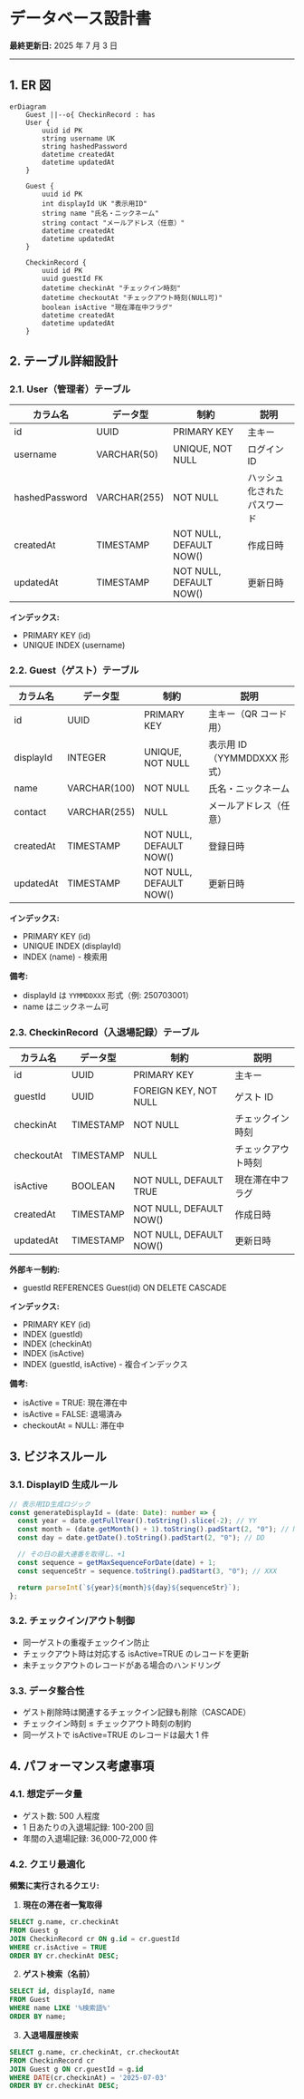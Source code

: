 # データベース設計書

**最終更新日:** 2025 年 7 月 3 日

---

## 1. ER 図

```mermaid
erDiagram
    Guest ||--o{ CheckinRecord : has
    User {
        uuid id PK
        string username UK
        string hashedPassword
        datetime createdAt
        datetime updatedAt
    }

    Guest {
        uuid id PK
        int displayId UK "表示用ID"
        string name "氏名・ニックネーム"
        string contact "メールアドレス（任意）"
        datetime createdAt
        datetime updatedAt
    }

    CheckinRecord {
        uuid id PK
        uuid guestId FK
        datetime checkinAt "チェックイン時刻"
        datetime checkoutAt "チェックアウト時刻(NULL可)"
        boolean isActive "現在滞在中フラグ"
        datetime createdAt
        datetime updatedAt
    }
```

## 2. テーブル詳細設計

### 2.1. User（管理者）テーブル

| カラム名       | データ型     | 制約                    | 説明                       |
| -------------- | ------------ | ----------------------- | -------------------------- |
| id             | UUID         | PRIMARY KEY             | 主キー                     |
| username       | VARCHAR(50)  | UNIQUE, NOT NULL        | ログイン ID                |
| hashedPassword | VARCHAR(255) | NOT NULL                | ハッシュ化されたパスワード |
| createdAt      | TIMESTAMP    | NOT NULL, DEFAULT NOW() | 作成日時                   |
| updatedAt      | TIMESTAMP    | NOT NULL, DEFAULT NOW() | 更新日時                   |

**インデックス:**

- PRIMARY KEY (id)
- UNIQUE INDEX (username)

### 2.2. Guest（ゲスト）テーブル

| カラム名  | データ型     | 制約                    | 説明                        |
| --------- | ------------ | ----------------------- | --------------------------- |
| id        | UUID         | PRIMARY KEY             | 主キー（QR コード用）       |
| displayId | INTEGER      | UNIQUE, NOT NULL        | 表示用 ID（YYMMDDXXX 形式） |
| name      | VARCHAR(100) | NOT NULL                | 氏名・ニックネーム          |
| contact   | VARCHAR(255) | NULL                    | メールアドレス（任意）      |
| createdAt | TIMESTAMP    | NOT NULL, DEFAULT NOW() | 登録日時                    |
| updatedAt | TIMESTAMP    | NOT NULL, DEFAULT NOW() | 更新日時                    |

**インデックス:**

- PRIMARY KEY (id)
- UNIQUE INDEX (displayId)
- INDEX (name) - 検索用

**備考:**

- displayId は `YYMMDDXXX` 形式（例: 250703001）
- name はニックネーム可

### 2.3. CheckinRecord（入退場記録）テーブル

| カラム名   | データ型  | 制約                    | 説明               |
| ---------- | --------- | ----------------------- | ------------------ |
| id         | UUID      | PRIMARY KEY             | 主キー             |
| guestId    | UUID      | FOREIGN KEY, NOT NULL   | ゲスト ID          |
| checkinAt  | TIMESTAMP | NOT NULL                | チェックイン時刻   |
| checkoutAt | TIMESTAMP | NULL                    | チェックアウト時刻 |
| isActive   | BOOLEAN   | NOT NULL, DEFAULT TRUE  | 現在滞在中フラグ   |
| createdAt  | TIMESTAMP | NOT NULL, DEFAULT NOW() | 作成日時           |
| updatedAt  | TIMESTAMP | NOT NULL, DEFAULT NOW() | 更新日時           |

**外部キー制約:**

- guestId REFERENCES Guest(id) ON DELETE CASCADE

**インデックス:**

- PRIMARY KEY (id)
- INDEX (guestId)
- INDEX (checkinAt)
- INDEX (isActive)
- INDEX (guestId, isActive) - 複合インデックス

**備考:**

- isActive = TRUE: 現在滞在中
- isActive = FALSE: 退場済み
- checkoutAt = NULL: 滞在中

## 3. ビジネスルール

### 3.1. DisplayID 生成ルール

```typescript
// 表示用ID生成ロジック
const generateDisplayId = (date: Date): number => {
  const year = date.getFullYear().toString().slice(-2); // YY
  const month = (date.getMonth() + 1).toString().padStart(2, "0"); // MM
  const day = date.getDate().toString().padStart(2, "0"); // DD

  // その日の最大連番を取得し、+1
  const sequence = getMaxSequenceForDate(date) + 1;
  const sequenceStr = sequence.toString().padStart(3, "0"); // XXX

  return parseInt(`${year}${month}${day}${sequenceStr}`);
};
```

### 3.2. チェックイン/アウト制御

- 同一ゲストの重複チェックイン防止
- チェックアウト時は対応する isActive=TRUE のレコードを更新
- 未チェックアウトのレコードがある場合のハンドリング

### 3.3. データ整合性

- ゲスト削除時は関連するチェックイン記録も削除（CASCADE）
- チェックイン時刻 ≤ チェックアウト時刻の制約
- 同一ゲストで isActive=TRUE のレコードは最大 1 件

## 4. パフォーマンス考慮事項

### 4.1. 想定データ量

- ゲスト数: 500 人程度
- 1 日あたりの入退場記録: 100-200 回
- 年間の入退場記録: 36,000-72,000 件

### 4.2. クエリ最適化

**頻繁に実行されるクエリ:**

1. **現在の滞在者一覧取得**

```sql
SELECT g.name, cr.checkinAt
FROM Guest g
JOIN CheckinRecord cr ON g.id = cr.guestId
WHERE cr.isActive = TRUE
ORDER BY cr.checkinAt DESC;
```

2. **ゲスト検索（名前）**

```sql
SELECT id, displayId, name
FROM Guest
WHERE name LIKE '%検索語%'
ORDER BY name;
```

3. **入退場履歴検索**

```sql
SELECT g.name, cr.checkinAt, cr.checkoutAt
FROM CheckinRecord cr
JOIN Guest g ON cr.guestId = g.id
WHERE DATE(cr.checkinAt) = '2025-07-03'
ORDER BY cr.checkinAt DESC;
```
